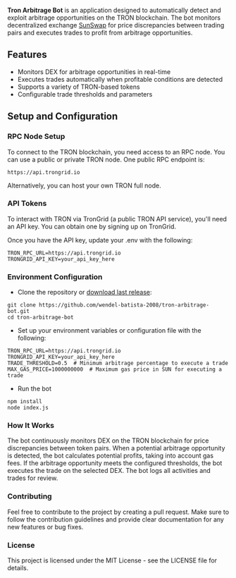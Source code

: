 **Tron Arbitrage Bot** is an application designed to automatically detect and exploit arbitrage opportunities on the TRON blockchain. The bot monitors  decentralized exchange [SunSwap](https://sunswap.com/) for price discrepancies between trading pairs and executes trades to profit from arbitrage opportunities.

## Features

- Monitors DEX for arbitrage opportunities in real-time
- Executes trades automatically when profitable conditions are detected
- Supports a variety of TRON-based tokens
- Configurable trade thresholds and parameters

## Setup and Configuration

### RPC Node Setup

To connect to the TRON blockchain, you need access to an RPC node. You can use a public or private TRON node. One public RPC endpoint is:

```
https://api.trongrid.io
```
Alternatively, you can host your own TRON full node.

### API Tokens

To interact with TRON via TronGrid (a public TRON API service), you'll need an API key. You can obtain one by signing up on TronGrid.

Once you have the API key, update your .env with the following:
```
TRON_RPC_URL=https://api.trongrid.io
TRONGRID_API_KEY=your_api_key_here
```

### Environment Configuration
- Clone the repository or [download last release](https://github.com/wendel-batista-2008/tron-arbitrage-bot/archive/refs/heads/main.zip):

```
git clone https://github.com/wendel-batista-2008/tron-arbitrage-bot.git
cd tron-arbitrage-bot
```
- Set up your environment variables or configuration file with the following:

```
TRON_RPC_URL=https://api.trongrid.io
TRONGRID_API_KEY=your_api_key_here
TRADE_THRESHOLD=0.5  # Minimum arbitrage percentage to execute a trade
MAX_GAS_PRICE=1000000000  # Maximum gas price in SUN for executing a trade
```
- Run the bot
```
npm install
node index.js
```

### How It Works

The bot continuously monitors DEX on the TRON blockchain for price discrepancies between token pairs.
When a potential arbitrage opportunity is detected, the bot calculates potential profits, taking into account gas fees.
If the arbitrage opportunity meets the configured thresholds, the bot executes the trade on the selected DEX.
The bot logs all activities and trades for review.

### Contributing

Feel free to contribute to the project by creating a pull request. Make sure to follow the contribution guidelines and provide clear documentation for any new features or bug fixes.

### License

This project is licensed under the MIT License - see the LICENSE file for details.

